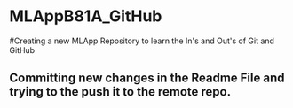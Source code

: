 # MLAppB81A_GitHub

#Creating a new MLApp Repository to learn the In's and Out's of Git and GitHub

## Committing new changes in the Readme File and trying to the push it to the remote repo.
